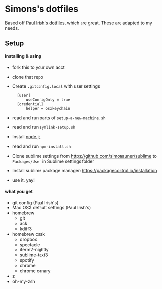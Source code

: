 # Simons's dotfiles

Based off [Paul Irish's dotfiles](https://github.com/paulirish/dotfiles), which are great. These are adapted to my needs.

## Setup
#### installing & using

* fork this to your own acct
* clone that repo
* Create `.gitconfig.local` with user settings
	
		[user]
			useConfigOnly = true
		[credential]
			helper = osxkeychain

* read and run parts of `setup-a-new-machine.sh`
* read and run `symlink-setup.sh`
* Install [node.js](https://nodejs.org)
* read and run `npm-install.sh`
* Clone sublime settings from https://github.com/simonauner/sublime to `Packages/User` in Sublime settings folder
* Install sublime package manager: https://packagecontrol.io/installation
* use it. yay!

#### what you get
* git config (Paul Irish's)
* Mac OSX default settings (Paul Irish's)
* homebrew
	* git
	* ack
	* kdiff3
* homebrew cask
	* dropbox
	* spectacle
	* iterm2-nightly
	* sublime-text3
	* spotify
	* chrome
	* chrome canary
* z
* oh-my-zsh





